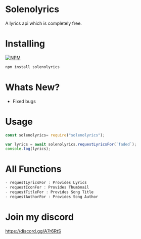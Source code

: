 # Solenolyrics
A lyrics api which is completely free.

# Installing
[![NPM](https://nodei.co/npm/solenolyrics.png)](https://nodei.co/npm/solenolyrics/)
```js
npm install solenolyrics
```
# Whats New?
- Fixed bugs

# Usage

```js
const solenolyrics= require("solenolyrics"); 

var lyrics = await solenolyrics.requestLyricsFor(`faded`); 
console.log(lyrics);
```
# All Functions

```js
- requestLyricsFor : Provides Lyrics
- requestIconFor : Provides Thumbnail
- requestTitleFor : Provides Song Title
- requestAuthorFor : Provides Song Author
```
# Join my discord
https://discord.gg/A7r6RtS